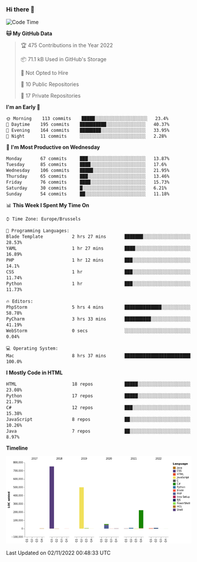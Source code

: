 ### Hi there 👋

<!--START_SECTION:waka-->
![Code Time](http://img.shields.io/badge/Code%20Time-1%2C142%20hrs%2012%20mins-blue)

**🐱 My GitHub Data** 

> 🏆 475 Contributions in the Year 2022
 > 
> 📦 71.1 kB Used in GitHub's Storage 
 > 
> 🚫 Not Opted to Hire
 > 
> 📜 10 Public Repositories 
 > 
> 🔑 17 Private Repositories  
 > 
**I'm an Early 🐤** 

```text
🌞 Morning    113 commits    █████░░░░░░░░░░░░░░░░░░░░   23.4% 
🌆 Daytime    195 commits    ██████████░░░░░░░░░░░░░░░   40.37% 
🌃 Evening    164 commits    ████████░░░░░░░░░░░░░░░░░   33.95% 
🌙 Night      11 commits     ░░░░░░░░░░░░░░░░░░░░░░░░░   2.28%

```
📅 **I'm Most Productive on Wednesday** 

```text
Monday       67 commits     ███░░░░░░░░░░░░░░░░░░░░░░   13.87% 
Tuesday      85 commits     ████░░░░░░░░░░░░░░░░░░░░░   17.6% 
Wednesday    106 commits    █████░░░░░░░░░░░░░░░░░░░░   21.95% 
Thursday     65 commits     ███░░░░░░░░░░░░░░░░░░░░░░   13.46% 
Friday       76 commits     ████░░░░░░░░░░░░░░░░░░░░░   15.73% 
Saturday     30 commits     █░░░░░░░░░░░░░░░░░░░░░░░░   6.21% 
Sunday       54 commits     ██░░░░░░░░░░░░░░░░░░░░░░░   11.18%

```


📊 **This Week I Spent My Time On** 

```text
⌚︎ Time Zone: Europe/Brussels

💬 Programming Languages: 
Blade Template           2 hrs 27 mins       ███████░░░░░░░░░░░░░░░░░░   28.53% 
YAML                     1 hr 27 mins        ████░░░░░░░░░░░░░░░░░░░░░   16.89% 
PHP                      1 hr 12 mins        ███░░░░░░░░░░░░░░░░░░░░░░   14.1% 
CSS                      1 hr                ███░░░░░░░░░░░░░░░░░░░░░░   11.74% 
Python                   1 hr                ███░░░░░░░░░░░░░░░░░░░░░░   11.73%

🔥 Editors: 
PhpStorm                 5 hrs 4 mins        ██████████████░░░░░░░░░░░   58.78% 
PyCharm                  3 hrs 33 mins       ██████████░░░░░░░░░░░░░░░   41.19% 
WebStorm                 0 secs              ░░░░░░░░░░░░░░░░░░░░░░░░░   0.04%

💻 Operating System: 
Mac                      8 hrs 37 mins       █████████████████████████   100.0%

```

**I Mostly Code in HTML** 

```text
HTML                     18 repos            █████░░░░░░░░░░░░░░░░░░░░   23.08% 
Python                   17 repos            █████░░░░░░░░░░░░░░░░░░░░   21.79% 
C#                       12 repos            ███░░░░░░░░░░░░░░░░░░░░░░   15.38% 
JavaScript               8 repos             ██░░░░░░░░░░░░░░░░░░░░░░░   10.26% 
Java                     7 repos             ██░░░░░░░░░░░░░░░░░░░░░░░   8.97%

```


**Timeline**

![Chart not found](https://raw.githubusercontent.com/guillaumedeplancke/guillaumedeplancke/main/charts/bar_graph.png) 


 Last Updated on 02/11/2022 00:48:33 UTC
<!--END_SECTION:waka-->
